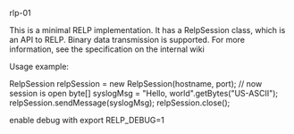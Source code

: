 rlp-01

This is a minimal RELP implementation. It has a RelpSession class, which is
an API to RELP. Binary data transmission is supported.
For more information, see the specification on the internal wiki

Usage example:

RelpSession relpSession = new RelpSession(hostname, port);
// now session is open
byte[] syslogMsg = "Hello, world".getBytes("US-ASCII");
relpSession.sendMessage(syslogMsg);
relpSession.close();


enable debug with export RELP_DEBUG=1
